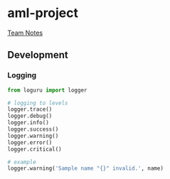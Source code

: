 # aml-project
[Team Notes](https://docs.google.com/document/d/10n9X8kCpce0fTJFlTte9ZImwn17amqsj9S-B-TiHX2s/edit?usp=sharing)

## Development

### Logging

```python
from loguru import logger

# logging to levels
logger.trace()
logger.debug()
logger.info()
logger.success()
logger.warning()
logger.error()
logger.critical()

# example
logger.warning('Sample name "{}" invalid.', name)
```